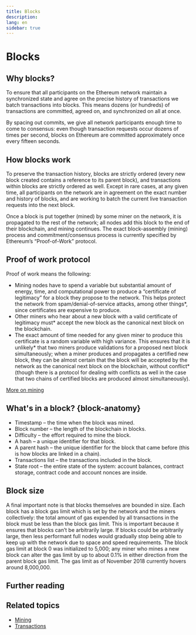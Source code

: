 ```yaml
---
title: Blocks
description:
lang: en
sidebar: true
---
```


# Blocks

## Why blocks?

To ensure that all participants on the Ethereum network maintain a synchronized state and agree on the precise history of transactions we batch transactions into blocks. This means dozens (or hundreds) of transactions are committed, agreed on, and synchronized on all at once.

By spacing out commits, we give all network participants enough time to come to consensus: even though transaction requests occur dozens of times per second, blocks on Ethereum are committed approximately once every fifteen seconds.

## How blocks work

To preserve the transaction history, blocks are strictly ordered (every new block created contains a reference to its parent block), and transactions within blocks are strictly ordered as well. Except in rare cases, at any given time, all participants on the network are in agreement on the exact number and history of blocks, and are working to batch the current live transaction requests into the next block.

Once a block is put together (mined) by some miner on the network, it is propagated to the rest of the network; all nodes add this block to the end of their blockchain, and mining continues. The exact block-assembly (mining) process and commitment/consensus process is currently specified by Ethereum’s “Proof-of-Work” protocol.

## Proof of work protocol

Proof of work means the following:

- Mining nodes have to spend a variable but substantial amount of energy, time, and computational power to produce a “certificate of legitimacy” for a block they propose to the network. This helps protect the network from spam/denial-of-service attacks, among other things\*, since certificates are expensive to produce.
- Other miners who hear about a new block with a valid certificate of legitimacy must\* accept the new block as the canonical next block on the blockchain.
- The exact amount of time needed for any given miner to produce this certificate is a random variable with high variance. This ensures that it is unlikely* that two miners produce validations for a proposed next block simultaneously; when a miner produces and propagates a certified new block, they can be almost certain that the block will be accepted by the network as the canonical next block on the blockchain, without conflict* (though there is a protocol for dealing with conflicts as well in the case that two chains of certified blocks are produced almost simultaneously).

[More on mining](/en/edn/learn/mining/)

## What's in a block? {block-anatomy}

- Timestamp – the time when the block was mined.
- Block number – the length of the blockchain in blocks.
- Difficulty – the effort required to mine the block.
- A hash – a unique identifier for that block.
- A parent hash – the unique identifier for the block that came before (this is how blocks are linked in a chain).
- Transactions list – the transactions included in the block.
- State root – the entire state of the system: account balances, contract storage, contract code and account nonces are inside.

## Block size

A final important note is that blocks themselves are bounded in size. Each block has a block gas limit which is set by the network and the miners collectively: the total amount of gas expended by all transactions in the block must be less than the block gas limit. This is important because it ensures that blocks can’t be arbitrarily large. If blocks could be arbitrarily large, then less performant full nodes would gradually stop being able to keep up with the network due to space and speed requirements. The block gas limit at block 0 was initialized to 5,000; any miner who mines a new block can alter the gas limit by up to about 0.1% in either direction from the parent block gas limit. The gas limit as of November 2018 currently hovers around 8,000,000.

## Further reading

## Related topics

- [Mining](/en/edn/learn/mining/)
- [Transactions](/en/edn/learn/transactions/)
